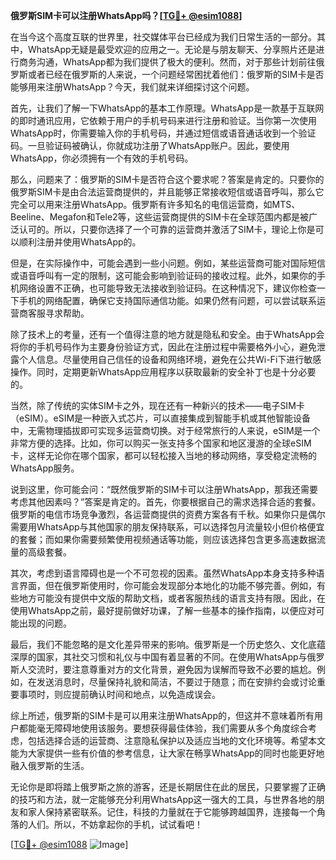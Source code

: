 **俄罗斯SIM卡可以注册WhatsApp吗？[[TG💪+ @esim1088](https://t.me/s/esim1088)]**

在当今这个高度互联的世界里，社交媒体平台已经成为我们日常生活的一部分。其中，WhatsApp无疑是最受欢迎的应用之一。无论是与朋友聊天、分享照片还是进行商务沟通，WhatsApp都为我们提供了极大的便利。然而，对于那些计划前往俄罗斯或者已经在俄罗斯的人来说，一个问题经常困扰着他们：俄罗斯的SIM卡是否能够用来注册WhatsApp？今天，我们就来详细探讨这个问题。

首先，让我们了解一下WhatsApp的基本工作原理。WhatsApp是一款基于互联网的即时通讯应用，它依赖于用户的手机号码来进行注册和验证。当你第一次使用WhatsApp时，你需要输入你的手机号码，并通过短信或语音通话收到一个验证码。一旦验证码被确认，你就成功注册了WhatsApp账户。因此，要使用WhatsApp，你必须拥有一个有效的手机号码。

那么，问题来了：俄罗斯的SIM卡是否符合这个要求呢？答案是肯定的。只要你的俄罗斯SIM卡是由合法运营商提供的，并且能够正常接收短信或语音呼叫，那么它完全可以用来注册WhatsApp。俄罗斯有许多知名的电信运营商，如MTS、Beeline、Megafon和Tele2等，这些运营商提供的SIM卡在全球范围内都是被广泛认可的。所以，只要你选择了一个可靠的运营商并激活了SIM卡，理论上你是可以顺利注册并使用WhatsApp的。

但是，在实际操作中，可能会遇到一些小问题。例如，某些运营商可能对国际短信或语音呼叫有一定的限制，这可能会影响到验证码的接收过程。此外，如果你的手机网络设置不正确，也可能导致无法接收到验证码。在这种情况下，建议你检查一下手机的网络配置，确保它支持国际通信功能。如果仍然有问题，可以尝试联系运营商客服寻求帮助。

除了技术上的考量，还有一个值得注意的地方就是隐私和安全。由于WhatsApp会将你的手机号码作为主要身份验证方式，因此在注册过程中需要格外小心，避免泄露个人信息。尽量使用自己信任的设备和网络环境，避免在公共Wi-Fi下进行敏感操作。同时，定期更新WhatsApp应用程序以获取最新的安全补丁也是十分必要的。

当然，除了传统的实体SIM卡之外，现在还有一种新兴的技术——电子SIM卡（eSIM）。eSIM是一种嵌入式芯片，可以直接集成到智能手机或其他智能设备中，无需物理插拔即可实现多运营商切换。对于经常旅行的人来说，eSIM是一个非常方便的选择。比如，你可以购买一张支持多个国家和地区漫游的全球eSIM卡，这样无论你在哪个国家，都可以轻松接入当地的移动网络，享受稳定流畅的WhatsApp服务。

说到这里，你可能会问：“既然俄罗斯的SIM卡可以注册WhatsApp，那我还需要考虑其他因素吗？”答案是肯定的。首先，你要根据自己的需求选择合适的套餐。俄罗斯的电信市场竞争激烈，各运营商提供的资费方案各有千秋。如果你只是偶尔需要用WhatsApp与其他国家的朋友保持联系，可以选择包月流量较小但价格便宜的套餐；而如果你需要频繁使用视频通话等功能，则应该选择包含更多高速数据流量的高级套餐。

其次，考虑到语言障碍也是一个不可忽视的因素。虽然WhatsApp本身支持多种语言界面，但在俄罗斯使用时，你可能会发现部分本地化的功能不够完善。例如，有些地方可能没有提供中文版的帮助文档，或者客服热线的语言支持有限。因此，在使用WhatsApp之前，最好提前做好功课，了解一些基本的操作指南，以便应对可能出现的问题。

最后，我们不能忽略的是文化差异带来的影响。俄罗斯是一个历史悠久、文化底蕴深厚的国家，其社交习惯和礼仪与中国有着显著的不同。在使用WhatsApp与俄罗斯人交流时，要注意尊重对方的文化背景，避免因为误解而导致不必要的尴尬。例如，在发送消息时，尽量保持礼貌和简洁，不要过于随意；而在安排约会或讨论重要事项时，则应提前确认时间和地点，以免造成误会。

综上所述，俄罗斯的SIM卡是可以用来注册WhatsApp的，但这并不意味着所有用户都能毫无障碍地使用该服务。要想获得最佳体验，我们需要从多个角度综合考虑，包括选择合适的运营商、注意隐私保护以及适应当地的文化环境等。希望本文能为大家提供一些有价值的参考信息，让大家在畅享WhatsApp的同时也能更好地融入俄罗斯的生活。

无论你是即将踏上俄罗斯之旅的游客，还是长期居住在此的居民，只要掌握了正确的技巧和方法，就一定能够充分利用WhatsApp这一强大的工具，与世界各地的朋友和家人保持紧密联系。记住，科技的力量就在于它能够跨越国界，连接每一个角落的人们。所以，不妨拿起你的手机，试试看吧！

[[TG💪+ @esim1088](https://t.me/s/esim1088) ![Image](https://i.postimg.cc/4NQfJmqS/Snipaste-2025-05-13-00-14-12.png)]